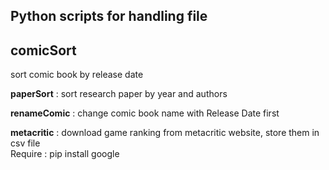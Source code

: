 ## Python scripts for handling file

<h2>comicSort</h2> 
<p>sort comic book by release date</p>

**paperSort** : sort research paper by year and authors

**renameComic** : change comic book name with Release Date first

**metacritic** : download game ranking from metacritic website, store them in csv file<br/>
Require : pip install google

	
